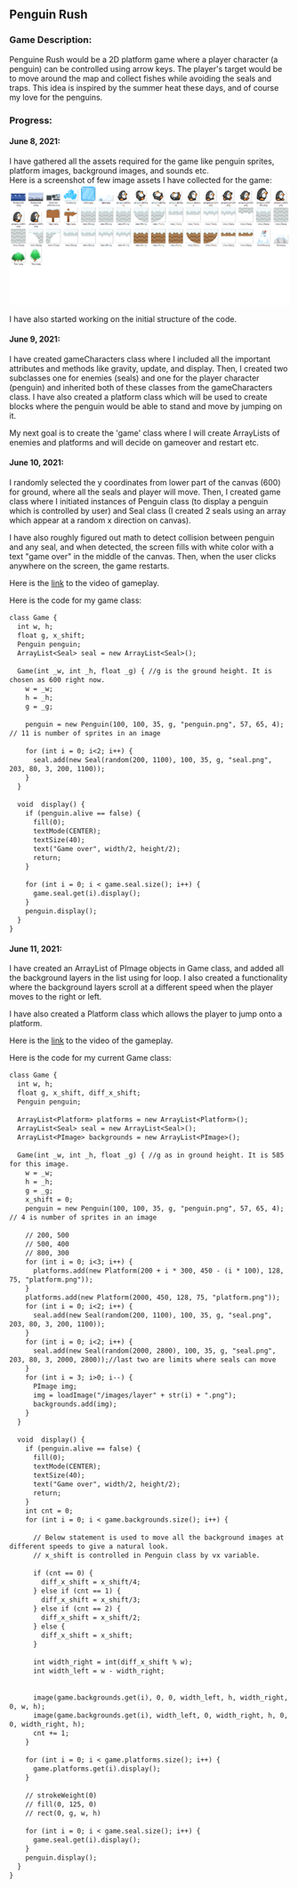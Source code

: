 ## Penguin Rush

### Game Description:
Penguine Rush would be a 2D platform game where a player character (a penguin) can be controlled using arrow keys. The player's target would be to move around the map and collect fishes while avoiding the seals and traps. This idea is inspired by the summer heat these days, and of course my love for the penguins.

### Progress:

#### June 8, 2021: 
I have gathered all the assets required for the game like penguin sprites, platform images, background images, and sounds etc.  
Here is a screenshot of few image assets I have collected for the game:  
![assests_screenshot](https://github.com/ehtishamoas/introToIM/blob/main/midtermProject/assets_screenshot.png)  

I have also started working on the initial structure of the code.

#### June 9, 2021:
I have created gameCharacters class where I included all the important attributes and methods like gravity, update, and display. Then, I created two subclasses one for enemies (seals) and one for the player character (penguin) and inherited both of these classes from the gameCharacters class. I have also created a platform class which will be used to create blocks where the penguin would be able to stand and move by jumping on it.

My next goal is to create the 'game' class where I will create ArrayLists of enemies and platforms and will decide on gameover and restart etc.  

#### June 10, 2021:
I randomly selected the y coordinates from lower part of the canvas (600) for ground, where all the seals and player will move. Then, I created game class where I initiated instances of Penguin class (to display a penguin which is controlled by user) and Seal class (I created 2 seals using an array which appear at a random x direction on canvas).  

I have also roughly figured out math to detect collision between penguin and any seal, and when detected, the screen fills with white color with a text "game over" in the middle of the canvas. Then, when the user clicks anywhere on the screen, the game restarts.

Here is the [link](https://drive.google.com/file/d/1xW_otxVhifuPz0dJM12wCh62Gi3rXxcd/view?usp=sharing) to the video of gameplay.

Here is the code for my game class:

```
class Game {
  int w, h;
  float g, x_shift;
  Penguin penguin;
  ArrayList<Seal> seal = new ArrayList<Seal>();

  Game(int _w, int _h, float _g) { //g is the ground height. It is chosen as 600 right now.
    w = _w;
    h = _h;
    g = _g;
    
    penguin = new Penguin(100, 100, 35, g, "penguin.png", 57, 65, 4); // 11 is number of sprites in an image
    
    for (int i = 0; i<2; i++) {
      seal.add(new Seal(random(200, 1100), 100, 35, g, "seal.png", 203, 80, 3, 200, 1100));
    }
  }

  void  display() {
    if (penguin.alive == false) {
      fill(0);
      textMode(CENTER);
      textSize(40);
      text("Game over", width/2, height/2);
      return;
    }

    for (int i = 0; i < game.seal.size(); i++) {
      game.seal.get(i).display();
    }
    penguin.display();
  }
}
```

#### June 11, 2021:
I have created an ArrayList of PImage objects in Game class, and added all the background layers in the list using for loop. I also created a functionality where the background layers scroll at a different speed when the player moves to the right or left.  

I have also created a Platform class which allows the player to jump onto a platform.

Here is the [link](https://drive.google.com/file/d/1uUqRb82YS-rx_NIwLMy65pXgnoKvLM4U/view?usp=sharing) to the video of the gameplay.

Here is the code for my current Game class:

```
class Game {
  int w, h;
  float g, x_shift, diff_x_shift;
  Penguin penguin;

  ArrayList<Platform> platforms = new ArrayList<Platform>();
  ArrayList<Seal> seal = new ArrayList<Seal>();
  ArrayList<PImage> backgrounds = new ArrayList<PImage>();

  Game(int _w, int _h, float _g) { //g as in ground height. It is 585 for this image.
    w = _w;
    h = _h;
    g = _g;
    x_shift = 0;
    penguin = new Penguin(100, 100, 35, g, "penguin.png", 57, 65, 4); // 4 is number of sprites in an image

    // 200, 500
    // 500, 400
    // 800, 300
    for (int i = 0; i<3; i++) {
      platforms.add(new Platform(200 + i * 300, 450 - (i * 100), 128, 75, "platform.png"));
    }
    platforms.add(new Platform(2000, 450, 128, 75, "platform.png"));
    for (int i = 0; i<2; i++) {
      seal.add(new Seal(random(200, 1100), 100, 35, g, "seal.png", 203, 80, 3, 200, 1100));
    }
    for (int i = 0; i<2; i++) {
      seal.add(new Seal(random(2000, 2800), 100, 35, g, "seal.png", 203, 80, 3, 2000, 2800));//last two are limits where seals can move
    }
    for (int i = 3; i>0; i--) {
      PImage img;
      img = loadImage("/images/layer" + str(i) + ".png");
      backgrounds.add(img);
    }
  }

  void  display() {
    if (penguin.alive == false) {
      fill(0);
      textMode(CENTER);
      textSize(40);
      text("Game over", width/2, height/2);
      return;
    }  
    int cnt = 0;
    for (int i = 0; i < game.backgrounds.size(); i++) {

      // Below statement is used to move all the background images at different speeds to give a natural look.
      // x_shift is controlled in Penguin class by vx variable.

      if (cnt == 0) {
        diff_x_shift = x_shift/4;
      } else if (cnt == 1) {
        diff_x_shift = x_shift/3;
      } else if (cnt == 2) {
        diff_x_shift = x_shift/2;
      } else {
        diff_x_shift = x_shift;
      }

      int width_right = int(diff_x_shift % w);
      int width_left = w - width_right;


      image(game.backgrounds.get(i), 0, 0, width_left, h, width_right, 0, w, h);
      image(game.backgrounds.get(i), width_left, 0, width_right, h, 0, 0, width_right, h);
      cnt += 1;
    }   

    for (int i = 0; i < game.platforms.size(); i++) {
      game.platforms.get(i).display();
    }    

    // strokeWeight(0)
    // fill(0, 125, 0)
    // rect(0, g, w, h)

    for (int i = 0; i < game.seal.size(); i++) {
      game.seal.get(i).display();
    }
    penguin.display();
  }
}
```
